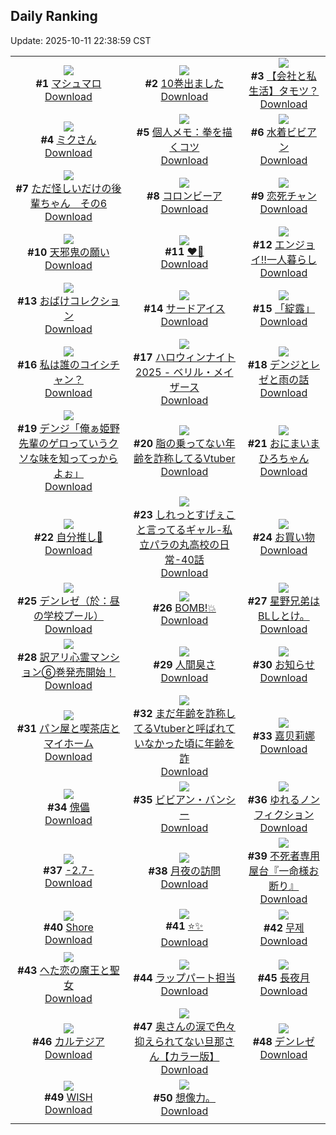 ## Daily Ranking
Update: 2025-10-11 22:38:59 CST

|      |      |      |
| :----: | :----: | :----: |
| ![](https://i.pixiv.re/c/240x480/img-master/img/2025/10/10/00/00/10/136075239_p0_master1200.jpg)<br>**#1** [マシュマロ](https://www.pixiv.net/artworks/136075239)<br>[Download](https://i.pixiv.re/img-original/img/2025/10/10/00/00/10/136075239_p0.jpg) | ![](https://i.pixiv.re/c/240x480/img-master/img/2025/10/10/00/01/45/136075601_p0_master1200.jpg)<br>**#2** [10巻出ました](https://www.pixiv.net/artworks/136075601)<br>[Download](https://i.pixiv.re/img-original/img/2025/10/10/00/01/45/136075601_p0.png) | ![](https://i.pixiv.re/c/240x480/img-master/img/2025/10/10/12/00/30/136090064_p0_master1200.jpg)<br>**#3** [【会社と私生活】タモツ？](https://www.pixiv.net/artworks/136090064)<br>[Download](https://i.pixiv.re/img-original/img/2025/10/10/12/00/30/136090064_p0.jpg) |
| ![](https://i.pixiv.re/c/240x480/img-master/img/2025/10/09/00/00/05/136038700_p0_master1200.jpg)<br>**#4** [ミクさん](https://www.pixiv.net/artworks/136038700)<br>[Download](https://i.pixiv.re/img-original/img/2025/10/09/00/00/05/136038700_p0.jpg) | ![](https://i.pixiv.re/c/240x480/img-master/img/2025/10/09/06/00/12/136046842_p0_master1200.jpg)<br>**#5** [個人メモ：拳を描くコツ](https://www.pixiv.net/artworks/136046842)<br>[Download](https://i.pixiv.re/img-original/img/2025/10/09/06/00/12/136046842_p0.jpg) | ![](https://i.pixiv.re/c/240x480/img-master/img/2025/10/09/00/00/17/136038779_p0_master1200.jpg)<br>**#6** [水着ビビアン](https://www.pixiv.net/artworks/136038779)<br>[Download](https://i.pixiv.re/img-original/img/2025/10/09/00/00/17/136038779_p0.jpg) |
| ![](https://i.pixiv.re/c/240x480/img-master/img/2025/10/09/04/12/29/136045437_p0_master1200.jpg)<br>**#7** [ただ怪しいだけの後輩ちゃん　その6](https://www.pixiv.net/artworks/136045437)<br>[Download](https://i.pixiv.re/img-original/img/2025/10/09/04/12/29/136045437_p0.png) | ![](https://i.pixiv.re/c/240x480/img-master/img/2025/10/09/22/39/05/136071734_p0_master1200.jpg)<br>**#8** [コロンビーア](https://www.pixiv.net/artworks/136071734)<br>[Download](https://i.pixiv.re/img-original/img/2025/10/09/22/39/05/136071734_p0.png) | ![](https://i.pixiv.re/c/240x480/img-master/img/2025/10/09/00/01/07/136038975_p0_master1200.jpg)<br>**#9** [恋死チャン](https://www.pixiv.net/artworks/136038975)<br>[Download](https://i.pixiv.re/img-original/img/2025/10/09/00/01/07/136038975_p0.jpg) |
| ![](https://i.pixiv.re/c/240x480/img-master/img/2025/10/09/23/24/42/136073674_p0_master1200.jpg)<br>**#10** [天邪鬼の願い](https://www.pixiv.net/artworks/136073674)<br>[Download](https://i.pixiv.re/img-original/img/2025/10/09/23/24/42/136073674_p0.png) | ![](https://i.pixiv.re/c/240x480/img-master/img/2025/10/10/00/00/44/136075440_p0_master1200.jpg)<br>**#11** [♥️💙](https://www.pixiv.net/artworks/136075440)<br>[Download](https://i.pixiv.re/img-original/img/2025/10/10/00/00/44/136075440_p0.png) | ![](https://i.pixiv.re/c/240x480/img-master/img/2025/10/09/00/00/13/136038754_p0_master1200.jpg)<br>**#12** [エンジョイ‼️一人暮らし](https://www.pixiv.net/artworks/136038754)<br>[Download](https://i.pixiv.re/img-original/img/2025/10/09/00/00/13/136038754_p0.jpg) |
| ![](https://i.pixiv.re/c/240x480/img-master/img/2025/10/10/21/24/08/136107204_p0_master1200.jpg)<br>**#13** [おばけコレクション](https://www.pixiv.net/artworks/136107204)<br>[Download](https://i.pixiv.re/img-original/img/2025/10/10/21/24/08/136107204_p0.jpg) | ![](https://i.pixiv.re/c/240x480/img-master/img/2025/10/09/00/03/01/136039176_p0_master1200.jpg)<br>**#14** [サードアイス](https://www.pixiv.net/artworks/136039176)<br>[Download](https://i.pixiv.re/img-original/img/2025/10/09/00/03/01/136039176_p0.jpg) | ![](https://i.pixiv.re/c/240x480/img-master/img/2025/10/10/12/00/08/136089959_p0_master1200.jpg)<br>**#15** [「綻露」](https://www.pixiv.net/artworks/136089959)<br>[Download](https://i.pixiv.re/img-original/img/2025/10/10/12/00/08/136089959_p0.jpg) |
| ![](https://i.pixiv.re/c/240x480/img-master/img/2025/10/09/00/00/10/136038733_p0_master1200.jpg)<br>**#16** [私は誰のコイシチャン？](https://www.pixiv.net/artworks/136038733)<br>[Download](https://i.pixiv.re/img-original/img/2025/10/09/00/00/10/136038733_p0.jpg) | ![](https://i.pixiv.re/c/240x480/img-master/img/2025/10/09/00/00/23/136038824_p0_master1200.jpg)<br>**#17** [ハロウィンナイト2025 - ベリル・メイザース](https://www.pixiv.net/artworks/136038824)<br>[Download](https://i.pixiv.re/img-original/img/2025/10/09/00/00/23/136038824_p0.jpg) | ![](https://i.pixiv.re/c/240x480/img-master/img/2025/10/09/00/24/49/136040223_p0_master1200.jpg)<br>**#18** [デンジとレゼと雨の話](https://www.pixiv.net/artworks/136040223)<br>[Download](https://i.pixiv.re/img-original/img/2025/10/09/00/24/49/136040223_p0.png) |
| ![](https://i.pixiv.re/c/240x480/img-master/img/2025/10/09/07/54/50/136048826_p0_master1200.jpg)<br>**#19** [デンジ「俺ぁ姫野先輩のゲロっていうクソな味を知ってっからよぉ」](https://www.pixiv.net/artworks/136048826)<br>[Download](https://i.pixiv.re/img-original/img/2025/10/09/07/54/50/136048826_p0.jpg) | ![](https://i.pixiv.re/c/240x480/img-master/img/2025/10/09/21/12/16/136067923_p0_master1200.jpg)<br>**#20** [脂の乗ってない年齢を詐称してるVtuber](https://www.pixiv.net/artworks/136067923)<br>[Download](https://i.pixiv.re/img-original/img/2025/10/09/21/12/16/136067923_p0.png) | ![](https://i.pixiv.re/c/240x480/img-master/img/2025/10/09/00/03/17/136039209_p0_master1200.jpg)<br>**#21** [おにまいまひろちゃん](https://www.pixiv.net/artworks/136039209)<br>[Download](https://i.pixiv.re/img-original/img/2025/10/09/00/03/17/136039209_p0.png) |
| ![](https://i.pixiv.re/c/240x480/img-master/img/2025/10/09/01/03/04/136041632_p0_master1200.jpg)<br>**#22** [自分推し🐰](https://www.pixiv.net/artworks/136041632)<br>[Download](https://i.pixiv.re/img-original/img/2025/10/09/01/03/04/136041632_p0.png) | ![](https://i.pixiv.re/c/240x480/img-master/img/2025/10/09/00/37/13/136040733_p0_master1200.jpg)<br>**#23** [しれっとすげぇこと言ってるギャル-私立パラの丸高校の日常-40話](https://www.pixiv.net/artworks/136040733)<br>[Download](https://i.pixiv.re/img-original/img/2025/10/09/00/37/13/136040733_p0.jpg) | ![](https://i.pixiv.re/c/240x480/img-master/img/2025/10/09/00/06/58/136038798_p0_master1200.jpg)<br>**#24** [お買い物](https://www.pixiv.net/artworks/136038798)<br>[Download](https://i.pixiv.re/img-original/img/2025/10/09/00/06/58/136038798_p0.jpg) |
| ![](https://i.pixiv.re/c/240x480/img-master/img/2025/10/09/02/49/16/136044149_p0_master1200.jpg)<br>**#25** [デンレゼ（於：昼の学校プール）](https://www.pixiv.net/artworks/136044149)<br>[Download](https://i.pixiv.re/img-original/img/2025/10/09/02/49/16/136044149_p0.jpg) | ![](https://i.pixiv.re/c/240x480/img-master/img/2025/10/09/19/58/18/136064645_p0_master1200.jpg)<br>**#26** [BOMB!💥](https://www.pixiv.net/artworks/136064645)<br>[Download](https://i.pixiv.re/img-original/img/2025/10/09/19/58/18/136064645_p0.png) | ![](https://i.pixiv.re/c/240x480/img-master/img/2025/10/10/15/24/55/136094358_p0_master1200.jpg)<br>**#27** [星野兄弟はBLしとけ。](https://www.pixiv.net/artworks/136094358)<br>[Download](https://i.pixiv.re/img-original/img/2025/10/10/15/24/55/136094358_p0.jpg) |
| ![](https://i.pixiv.re/c/240x480/img-master/img/2025/10/09/12/11/58/136053383_p0_master1200.jpg)<br>**#28** [訳アリ心霊マンション⑥巻発売開始！](https://www.pixiv.net/artworks/136053383)<br>[Download](https://i.pixiv.re/img-original/img/2025/10/09/12/11/58/136053383_p0.jpg) | ![](https://i.pixiv.re/c/240x480/img-master/img/2025/10/10/11/15/14/136089105_p0_master1200.jpg)<br>**#29** [人間臭さ](https://www.pixiv.net/artworks/136089105)<br>[Download](https://i.pixiv.re/img-original/img/2025/10/10/11/15/14/136089105_p0.jpg) | ![](https://i.pixiv.re/c/240x480/img-master/img/2025/10/10/07/02/56/136084846_p0_master1200.jpg)<br>**#30** [お知らせ](https://www.pixiv.net/artworks/136084846)<br>[Download](https://i.pixiv.re/img-original/img/2025/10/10/07/02/56/136084846_p0.jpg) |
| ![](https://i.pixiv.re/c/240x480/img-master/img/2025/10/09/00/00/23/136038823_p0_master1200.jpg)<br>**#31** [パン屋と喫茶店とマイホーム](https://www.pixiv.net/artworks/136038823)<br>[Download](https://i.pixiv.re/img-original/img/2025/10/09/00/00/23/136038823_p0.jpg) | ![](https://i.pixiv.re/c/240x480/img-master/img/2025/10/10/21/07/13/136106460_p0_master1200.jpg)<br>**#32** [まだ年齢を詐称してるVtuberと呼ばれていなかった頃に年齢を詐](https://www.pixiv.net/artworks/136106460)<br>[Download](https://i.pixiv.re/img-original/img/2025/10/10/21/07/13/136106460_p0.png) | ![](https://i.pixiv.re/c/240x480/img-master/img/2025/10/09/12/55/45/136054271_p0_master1200.jpg)<br>**#33** [嘉贝莉娜](https://www.pixiv.net/artworks/136054271)<br>[Download](https://i.pixiv.re/img-original/img/2025/10/09/12/55/45/136054271_p0.jpg) |
| ![](https://i.pixiv.re/c/240x480/img-master/img/2025/10/09/00/00/24/136038831_p0_master1200.jpg)<br>**#34** [傀儡](https://www.pixiv.net/artworks/136038831)<br>[Download](https://i.pixiv.re/img-original/img/2025/10/09/00/00/24/136038831_p0.png) | ![](https://i.pixiv.re/c/240x480/img-master/img/2025/10/09/00/00/14/136038757_p0_master1200.jpg)<br>**#35** [ビビアン・バンシー](https://www.pixiv.net/artworks/136038757)<br>[Download](https://i.pixiv.re/img-original/img/2025/10/09/00/00/14/136038757_p0.png) | ![](https://i.pixiv.re/c/240x480/img-master/img/2025/10/10/12/28/29/136090720_p0_master1200.jpg)<br>**#36** [ゆれるノンフィクション](https://www.pixiv.net/artworks/136090720)<br>[Download](https://i.pixiv.re/img-original/img/2025/10/10/12/28/29/136090720_p0.jpg) |
| ![](https://i.pixiv.re/c/240x480/img-master/img/2025/10/09/23/13/52/136073274_p0_master1200.jpg)<br>**#37** [-2.7-](https://www.pixiv.net/artworks/136073274)<br>[Download](https://i.pixiv.re/img-original/img/2025/10/09/23/13/52/136073274_p0.jpg) | ![](https://i.pixiv.re/c/240x480/img-master/img/2025/10/09/14/04/43/136055586_p0_master1200.jpg)<br>**#38** [月夜の訪問](https://www.pixiv.net/artworks/136055586)<br>[Download](https://i.pixiv.re/img-original/img/2025/10/09/14/04/43/136055586_p0.jpg) | ![](https://i.pixiv.re/c/240x480/img-master/img/2025/10/10/11/27/25/136089320_p0_master1200.jpg)<br>**#39** [不死者専用屋台『一命様お断り』](https://www.pixiv.net/artworks/136089320)<br>[Download](https://i.pixiv.re/img-original/img/2025/10/10/11/27/25/136089320_p0.png) |
| ![](https://i.pixiv.re/c/240x480/img-master/img/2025/10/09/14/56/22/136056553_p0_master1200.jpg)<br>**#40** [Shore](https://www.pixiv.net/artworks/136056553)<br>[Download](https://i.pixiv.re/img-original/img/2025/10/09/14/56/22/136056553_p0.png) | ![](https://i.pixiv.re/c/240x480/img-master/img/2025/10/10/19/33/39/136101983_p0_master1200.jpg)<br>**#41** [⭐️✨](https://www.pixiv.net/artworks/136101983)<br>[Download](https://i.pixiv.re/img-original/img/2025/10/10/19/33/39/136101983_p0.jpg) | ![](https://i.pixiv.re/c/240x480/img-master/img/2025/10/09/18/37/48/136061899_p0_master1200.jpg)<br>**#42** [무제](https://www.pixiv.net/artworks/136061899)<br>[Download](https://i.pixiv.re/img-original/img/2025/10/09/18/37/48/136061899_p0.png) |
| ![](https://i.pixiv.re/c/240x480/img-master/img/2025/10/10/17/30/55/136097502_p0_master1200.jpg)<br>**#43** [へた恋の魔王と聖女](https://www.pixiv.net/artworks/136097502)<br>[Download](https://i.pixiv.re/img-original/img/2025/10/10/17/30/55/136097502_p0.jpg) | ![](https://i.pixiv.re/c/240x480/img-master/img/2025/10/10/19/27/40/136101723_p0_master1200.jpg)<br>**#44** [ラップパート担当](https://www.pixiv.net/artworks/136101723)<br>[Download](https://i.pixiv.re/img-original/img/2025/10/10/19/27/40/136101723_p0.png) | ![](https://i.pixiv.re/c/240x480/img-master/img/2025/10/09/18/53/49/136062348_p0_master1200.jpg)<br>**#45** [長夜月](https://www.pixiv.net/artworks/136062348)<br>[Download](https://i.pixiv.re/img-original/img/2025/10/09/18/53/49/136062348_p0.jpg) |
| ![](https://i.pixiv.re/c/240x480/img-master/img/2025/10/09/00/00/14/136038759_p0_master1200.jpg)<br>**#46** [カルテジア](https://www.pixiv.net/artworks/136038759)<br>[Download](https://i.pixiv.re/img-original/img/2025/10/09/00/00/14/136038759_p0.jpg) | ![](https://i.pixiv.re/c/240x480/img-master/img/2025/10/09/00/02/04/136039084_p0_master1200.jpg)<br>**#47** [奥さんの涙で色々抑えられてない旦那さん【カラー版】](https://www.pixiv.net/artworks/136039084)<br>[Download](https://i.pixiv.re/img-original/img/2025/10/09/00/02/04/136039084_p0.jpg) | ![](https://i.pixiv.re/c/240x480/img-master/img/2025/10/09/17/11/04/136059336_p0_master1200.jpg)<br>**#48** [デンレゼ](https://www.pixiv.net/artworks/136059336)<br>[Download](https://i.pixiv.re/img-original/img/2025/10/09/17/11/04/136059336_p0.png) |
| ![](https://i.pixiv.re/c/240x480/img-master/img/2025/10/09/19/06/44/136062962_p0_master1200.jpg)<br>**#49** [WISH](https://www.pixiv.net/artworks/136062962)<br>[Download](https://i.pixiv.re/img-original/img/2025/10/09/19/06/44/136062962_p0.jpg) | ![](https://i.pixiv.re/c/240x480/img-master/img/2025/10/10/08/50/34/136086664_p0_master1200.jpg)<br>**#50** [想像力。](https://www.pixiv.net/artworks/136086664)<br>[Download](https://i.pixiv.re/img-original/img/2025/10/10/08/50/34/136086664_p0.jpg) |
|      |
